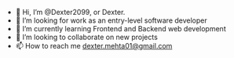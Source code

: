 - 👋 Hi, I’m @Dexter2099, or Dexter. 
- 👀 I’m looking for work as an entry-level software developer
- 🌱 I’m currently learning Frontend and Backend web development
- 💞️ I’m looking to collaborate on new projects
- 📫 How to reach me dexter.mehta01@gmail.com
  


<!---
Dexter2099/Dexter2099 is a ✨ special ✨ repository because its `README.md` (this file) appears on your GitHub profile.
You can click the Preview link to take a look at your changes.
--->
